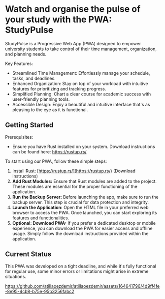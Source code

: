 # Watch and organise the pulse of your study with the PWA: StudyPulse

StudyPulse is a Progressive Web App (PWA) designed to empower university students to take control of their time management, organization, and planning needs.

Key Features:

- Streamlined Time Management: Effortlessly manage your schedule, tasks, and deadlines.
- Enhanced Organization: Stay on top of your workload with intuitive features for prioritizing and tracking progress.
- Simplified Planning: Chart a clear course for academic success with user-friendly planning tools.
- Accessible Design: Enjoy a beautiful and intuitive interface that's as pleasing to the eye as it is functional.

## Getting Started

Prerequisites:

- Ensure you have Rust installed on your system. Download instructions can be found here: https://rustup.rs/

To start using our PWA, follow these simple steps:

1. Install Rust: [https://rustup.rs/](https://rustup.rs/) (Download instructions)
2. **Add Rust Modules:** Ensure that Rust modules are added to the project. These modules are essential for the proper functioning of the application.
3. **Run the Backup Server:** Before launching the app, make sure to run the backup server. This step is crucial for data protection and integrity.
4. **Launch the Application:** Open the HTML file in your preferred web browser to access the PWA. Once launched, you can start exploring its features and functionalities.
5. **Optional: Download PWA:**  If you prefer a dedicated desktop or mobile experience, you can download the PWA for easier access and offline usage. Simply follow the download instructions provided within the application.

## Current Status

This PWA was developed on a tight deadline, and while it's fully functional for regular use, some minor errors or limitations might arise in extreme situations.


https://github.com/atillaoezdemir/atillaoezdemir/assets/164641796/4d9ff4fe-8e95-4cb8-b75e-95b3256fabc2


